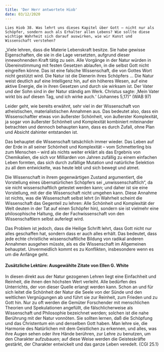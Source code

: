 ```yaml
---
title: 'Der Herr antwortete Hiob'
date: 03/12/2020
---
```


`Lies Hiob 38. Was lehrt uns dieses Kapitel über Gott – nicht nur als Schöpfer, sondern auch als Erhalter allen Lebens? Wie sollte diese wichtige Wahrheit sich darauf auswirken, wie wir Kunst und Wissenschaft verstehen?`

„Viele lehren, dass die Materie Lebenskraft besitze. Sie habe gewisse Eigenschaften, die sie in die Lage versetzten, aufgrund dieser innewohnenden Kraft tätig zu sein. Alle Vorgänge in der Natur würden in Übereinstimmung mit festen Gesetzen ablaufen, in die selbst Gott nicht eingreifen könne. Das ist eine falsche Wissenschaft, die von Gottes Wort nicht gestützt wird. Die Natur ist die Dienerin ihres Schöpfers … Die Natur weist deutlich auf eine Intelligenz hin, auf ein höheres Wesen, auf eine aktive Energie, die in ihren Gesetzen und durch sie wirksam ist. Der Vater und der Sohn sind in der Natur ständig am Werk. Christus sagte: ‚Mein Vater wirkt bis auf diesen Tag, und ich wirke auch.‘ (Johannes 5,17)“ (WAB 97)

Leider geht, wie bereits erwähnt, sehr viel in der Wissenschaft von atheistischen, materialistischen Annahmen aus. Das bedeutet also, dass ein Wissenschaftler etwas von äußerster Schönheit, von äußerster Komplexität, ja sogar von äußerster Schönheit und Komplexität kombiniert miteinander betrachten und dennoch behaupten kann, dass es durch Zufall, ohne Plan und Absicht dahinter entstanden ist.

Das behauptet die Wissenschaft tatsächlich immer wieder. Das Leben auf der Erde in all seiner Schönheit und Komplexität – vom Schmetterling bis zum Menschen – wird als nichts weiter erklärt als das Ergebnis von Chemikalien, die sich vor Milliarden von Jahren zufällig zu einem einfachen Leben formten, das sich durch zufällige Mutation und natürliche Selektion zu all dem entwickelte, was heute lebt und sich bewegt und atmet.

Die Wissenschaft in ihrem gegenwärtigen Zustand argumentiert, die Vorstellung eines übernatürlichen Schöpfers sei „unwissenschaftlich“, da sie nicht wissenschaftlich getestet werden kann; und daher ist sie eine Vorstellung, mit der die Wissenschaft nicht umgehen kann. Diese Annahme ist nichts, was die Wissenschaft selbst lehrt (in Wahrheit scheint die Wissenschaft das Gegenteil zu lehren: Alle Schönheit und Komplexität der Welt deuten in der Tat auf einen Schöpfer hin), sondern sie ist vielmehr eine philosophische Haltung, die der Fachwissenschaft von den Wissenschaftlern selbst auferlegt wird.

Das Problem ist jedoch, dass die Heilige Schrift lehrt, dass Gott nicht nur alles geschaffen hat, sondern dass er auch alles erhält. Das bedeutet, dass jede echte christliche wissenschaftliche Bildung von radikal anderen Annahmen ausgehen müsste, als es die Wissenschaft im Allgemeinen behauptet. Unvermeidlich kommt es zu Konflikten, insbesondere wenn es um die Anfänge geht.

#### Zusätzliche Lektüre: Ausgewählte Zitate von Ellen G. White

In diesen direkt aus der Natur gezogenen Lehren liegt eine Einfachheit und Reinheit, die ihnen den höchsten Wert verleiht. Alle bedürfen des Unterrichts, der von dieser Quelle erlangt werden kann. Schon an und für sich leitet die Schönheit der Natur die Seele von der Sünde und den weltlichen Vergnügungen ab und führt sie zur Reinheit, zum Frieden und zu Gott hin. Nur zu oft werden die Gemüter Forschender mit menschlichen Theorien und Spekulationen angefüllt, die fälschlicherweise als Wissenschaft und Philosophie bezeichnet werden; solchen ist die nahe Berührung mit der Natur vonnöten. Sie sollten lernen, daß die Schöpfung und das Christentum ein und denselben Gott haben. Man lehre sie, die Harmonie des Natürlichen mit dem Geistlichen zu erkennen, und alles, was ihre Augen sehen oder ihre Hände berühren, zur Lehre zu benutzen, um den Charakter aufzubauen; auf diese Weise werden die Geisteskräfte gestärkt, der Charakter entwickelt und das ganze Leben veredelt. {CGl 25.1}